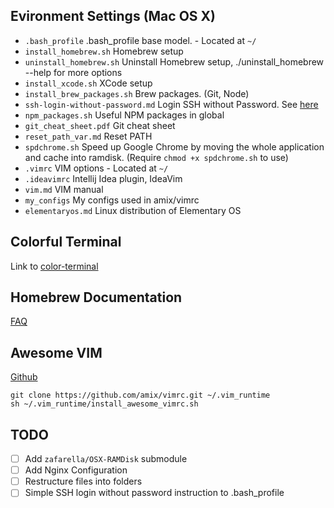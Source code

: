 Evironment Settings (Mac OS X)
---------
* `.bash_profile`                  .bash_profile base model. - Located at `~/`
* `install_homebrew.sh`            Homebrew setup
* `uninstall_homebrew.sh`          Uninstall Homebrew setup, ./uninstall_homebrew --help for more options
* `install_xcode.sh`               XCode setup
* `install_brew_packages.sh`       Brew packages. (Git, Node)
* `ssh-login-without-password.md`  Login SSH without Password. See [here](ssh-login-without-password.md)
* `npm_packages.sh`                Useful NPM packages in global
* `git_cheat_sheet.pdf`             Git cheat sheet
* `reset_path_var.md`               Reset PATH
* `spdchrome.sh`                  Speed up Google Chrome by moving the whole application and cache into ramdisk. (Require `chmod +x spdchrome.sh` to use)
* `.vimrc`			   VIM options - Located at `~/`
* `.ideavimrc`     Intellij Idea plugin, IdeaVim
* `vim.md`    VIM manual
* `my_configs`                     My configs used in amix/vimrc
* `elementaryos.md`  Linux distribution of Elementary OS



Colorful Terminal
--------
Link to [color-terminal](https://github.com/awsp/colorful-terminal)


Homebrew Documentation
--------
[FAQ](https://github.com/Homebrew/homebrew/blob/master/share/doc/homebrew/FAQ.md)


Awesome VIM
-------
[Github](https://github.com/amix/vimrc)
```
git clone https://github.com/amix/vimrc.git ~/.vim_runtime
sh ~/.vim_runtime/install_awesome_vimrc.sh
```


TODO
--------
- [ ] Add `zafarella/OSX-RAMDisk` submodule
- [ ] Add Nginx Configuration
- [ ] Restructure files into folders
- [ ] Simple SSH login without password instruction to .bash_profile
